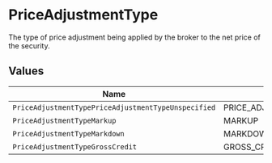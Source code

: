 # PriceAdjustmentType

The type of price adjustment being applied by the broker to the net price of the security.


## Values

| Name                                                | Value                                               |
| --------------------------------------------------- | --------------------------------------------------- |
| `PriceAdjustmentTypePriceAdjustmentTypeUnspecified` | PRICE_ADJUSTMENT_TYPE_UNSPECIFIED                   |
| `PriceAdjustmentTypeMarkup`                         | MARKUP                                              |
| `PriceAdjustmentTypeMarkdown`                       | MARKDOWN                                            |
| `PriceAdjustmentTypeGrossCredit`                    | GROSS_CREDIT                                        |